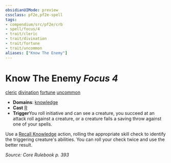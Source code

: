 ```yaml
---
obsidianUIMode: preview
cssclass: pf2e,pf2e-spell
tags:
- compendium/src/pf2e/crb
- spell/focus/4
- trait/cleric
- trait/divination
- trait/fortune
- trait/uncommon
aliases: ["Know The Enemy"]
---
```

# Know The Enemy *Focus 4*   
[cleric](rules/traits/cleric.md)  [divination](rules/traits/divination.md)  [fortune](rules/traits/fortune.md)  [uncommon](rules/traits/uncommon.md)  

- **Domains**: [knowledge](compendium/setting/domains.md#Knowledge)
- **Cast** [R](rules/core-rulebook/chapter-9-playing-the-game.md#Actions "Reaction") 
- **Trigger**You roll initiative and can see a creature, you succeed at an attack roll against a creature, or a creature fails a saving throw against one of your spells.

Use a [Recall Knowledge](rules/actions/recall-knowledge.md) action, rolling the appropriate skill check to identify the triggering creature's abilities. You can roll your check twice and use the better result.

*Source: Core Rulebook p. 393*